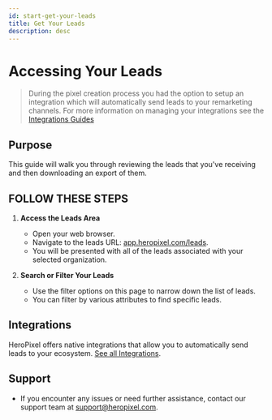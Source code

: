```yaml
---
id: start-get-your-leads
title: Get Your Leads
description: desc
---
```


# Accessing Your Leads

> During the pixel creation process you had the option to setup an integration which will automatically send leads to your remarketing channels. For more information on managing your integrations see the [Integrations Guides](/docs/intro-to-integrations)

## Purpose

This guide will walk you through reviewing the leads that you've receiving and then downloading an export of them.

## FOLLOW THESE STEPS

1. **Access the Leads Area**

   - Open your web browser.
   - Navigate to the leads URL: [app.heropixel.com/leads](https://app.heropixel.com/leads).
   - You will be presented with all of the leads associated with your selected organization.

2. **Search or Filter Your Leads**

   - Use the filter options on this page to narrow down the list of leads.
   - You can filter by various attributes to find specific leads.

## Integrations

HeroPixel offers native integrations that allow you to automatically send leads to your ecosystem. [See all Integrations](/docs/intro-to-integrations).

## Support

- If you encounter any issues or need further assistance, contact our support team at [support@heropixel.com](mailto:support@heropixel.com).
